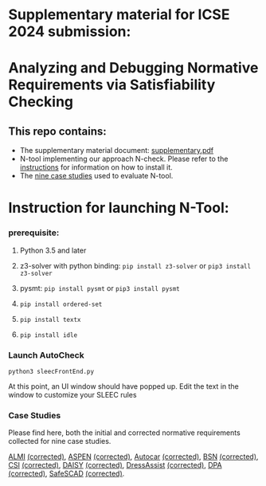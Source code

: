 

# Supplementary material for ICSE 2024 submission: 
# Analyzing and Debugging Normative Requirements via Satisfiability Checking

## This repo contains:
- The supplementary material document: [supplementary.pdf](https://anonymous.4open.science/r/N-check-7218/supplementary.pdf)
- N-tool implementing our approach N-check. Please refer to the [instructions](#instruction-for-launching-n-tool)  for information on how to install it.
- The [nine case studies](#case-studies) used to evaluate N-tool.

# Instruction for launching N-Tool:
### prerequisite:
1. Python 3.5 and later


3. z3-solver with python binding:
    `pip install z3-solver` or 
    `pip3 install z3-solver`
    
4. pysmt:
    `pip install pysmt` or 
    `pip3 install pysmt`

5. `pip install ordered-set`

6. `pip install textx`

7. `pip install idle`
    

### Launch AutoCheck
`python3 sleecFrontEnd.py`

At this point, an UI window should have popped up.
Edit the text in the window to customize your SLEEC rules

### Case Studies
Please find here, both the initial and corrected normative requirements collected for nine case studies.

[ALMI](https://anonymous.4open.science/r/N-check-7218/ALMI/ALMI.sleec) [(corrected)](https://anonymous.4open.science/r/N-check-7218/ALMI/ALMI-Corrected.sleec), [ASPEN](https://anonymous.4open.science/r/N-check-7218/ASPEN/aspen.sleec) [(corrected)](https://anonymous.4open.science/r/N-check-7218/ASPEN/aspen-corrected.sleec), [Autocar](https://anonymous.4open.science/r/N-check-7218/Autocar/Autocar.sleec) [(corrected)](https://anonymous.4open.science/r/N-check-7218/Autocar/Autocar-corrected.sleec), [BSN](https://anonymous.4open.science/r/N-check-7218/BSN/BSN.sleec) [(corrected)](https://anonymous.4open.science/r/N-check-7218/BSN/BSN-corrected.sleec), [CSI](https://anonymous.4open.science/r/N-check-7218/CSI/CSI.sleec) [(corrected)](https://anonymous.4open.science/r/N-check-7218/CSI/CSI-corrected.sleec), [DAISY](https://anonymous.4open.science/r/N-check-7218/DAISY/Daisy.sleec) [(corrected)](https://anonymous.4open.science/r/N-check-7218/DAISY/Daisy-corrected.sleec), [DressAssist](https://anonymous.4open.science/r/N-check-7218/dressingAssist/DRESSASSIST.sleec) [(corrected)](https://anonymous.4open.science/r/N-check-7218/dressingAssist/DRESSASSIST-corrected.sleec), [DPA](https://anonymous.4open.science/r/N-check-7218/gdpr/DPA.sleec) [(corrected)](https://anonymous.4open.science/r/N-check-7218/gdpr/DPA-corrected.sleec), [SafeSCAD](https://anonymous.4open.science/r/N-check-7218/safescade/safescade.sleec) [(corrected)](https://anonymous.4open.science/r/N-check-7218/safescade/safescade-corrected.sleec).


